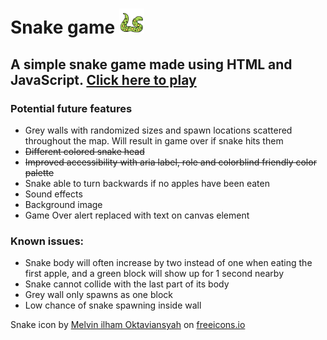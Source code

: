 # Snake game <img src="/favicon.svg" alt="snake icon" width="40" height="40"/>

## A simple snake game made using HTML and JavaScript. [Click here to play](https://tanix98.github.io/snake-game/)

### Potential future features
- Grey walls with randomized sizes and spawn locations scattered throughout the map. Will result in game over if snake hits them
- ~~Different colored snake head~~
- ~~Improved accessibility with aria label, role and colorblind friendly color palette~~
- Snake able to turn backwards if no apples have been eaten
- Sound effects
- Background image
- Game Over alert replaced with text on canvas element

### Known issues:
- Snake body will often increase by two instead of one when eating the first apple, and a green block will show up for 1 second nearby
- Snake cannot collide with the last part of its body
- Grey wall only spawns as one block
- Low chance of snake spawning inside wall

Snake icon by <a href="https://freeicons.io/profile/8939">Melvin ilham Oktaviansyah</a> on <a href="https://freeicons.io">freeicons.io</a>